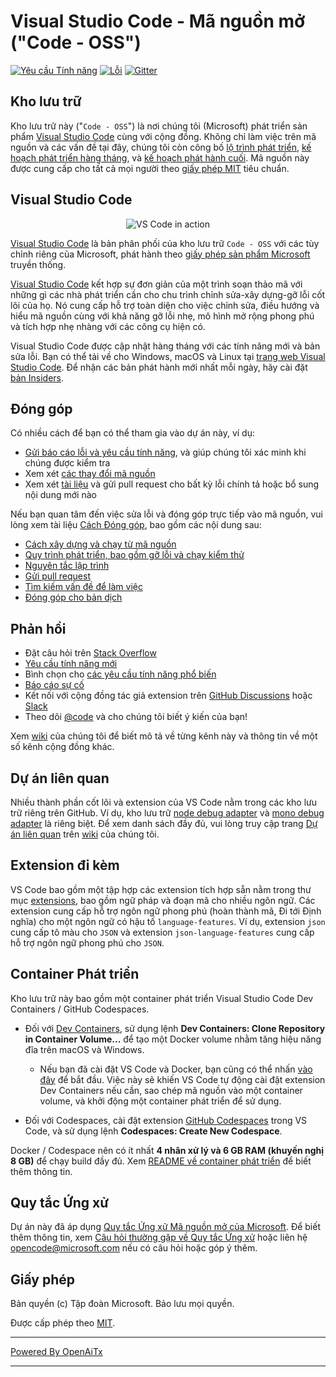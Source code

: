 # Visual Studio Code - Mã nguồn mở ("Code - OSS")

[![Yêu cầu Tính năng](https://img.shields.io/github/issues/microsoft/vscode/feature-request.svg)](https://github.com/microsoft/vscode/issues?q=is%3Aopen+is%3Aissue+label%3Afeature-request+sort%3Areactions-%2B1-desc)
[![Lỗi](https://img.shields.io/github/issues/microsoft/vscode/bug.svg)](https://github.com/microsoft/vscode/issues?utf8=✓&q=is%3Aissue+is%3Aopen+label%3Abug)
[![Gitter](https://img.shields.io/badge/chat-on%20gitter-yellow.svg)](https://gitter.im/Microsoft/vscode)

## Kho lưu trữ

Kho lưu trữ này ("`Code - OSS`") là nơi chúng tôi (Microsoft) phát triển sản phẩm [Visual Studio Code](https://code.visualstudio.com) cùng với cộng đồng. Không chỉ làm việc trên mã nguồn và các vấn đề tại đây, chúng tôi còn công bố [lộ trình phát triển](https://github.com/microsoft/vscode/wiki/Roadmap), [kế hoạch phát triển hàng tháng](https://github.com/microsoft/vscode/wiki/Iteration-Plans), và [kế hoạch phát hành cuối](https://github.com/microsoft/vscode/wiki/Running-the-Endgame). Mã nguồn này được cung cấp cho tất cả mọi người theo [giấy phép MIT](https://github.com/microsoft/vscode/blob/main/LICENSE.txt) tiêu chuẩn.

## Visual Studio Code

<p align="center">
  <img alt="VS Code in action" src="https://user-images.githubusercontent.com/35271042/118224532-3842c400-b438-11eb-923d-a5f66fa6785a.png">
</p>

[Visual Studio Code](https://code.visualstudio.com) là bản phân phối của kho lưu trữ `Code - OSS` với các tùy chỉnh riêng của Microsoft, phát hành theo [giấy phép sản phẩm Microsoft](https://code.visualstudio.com/License/) truyền thống.

[Visual Studio Code](https://code.visualstudio.com) kết hợp sự đơn giản của một trình soạn thảo mã với những gì các nhà phát triển cần cho chu trình chỉnh sửa-xây dựng-gỡ lỗi cốt lõi của họ. Nó cung cấp hỗ trợ toàn diện cho việc chỉnh sửa, điều hướng và hiểu mã nguồn cùng với khả năng gỡ lỗi nhẹ, mô hình mở rộng phong phú và tích hợp nhẹ nhàng với các công cụ hiện có.

Visual Studio Code được cập nhật hàng tháng với các tính năng mới và bản sửa lỗi. Bạn có thể tải về cho Windows, macOS và Linux tại [trang web Visual Studio Code](https://code.visualstudio.com/Download). Để nhận các bản phát hành mới nhất mỗi ngày, hãy cài đặt [bản Insiders](https://code.visualstudio.com/insiders).

## Đóng góp

Có nhiều cách để bạn có thể tham gia vào dự án này, ví dụ:

* [Gửi báo cáo lỗi và yêu cầu tính năng](https://github.com/microsoft/vscode/issues), và giúp chúng tôi xác minh khi chúng được kiểm tra
* Xem xét [các thay đổi mã nguồn](https://github.com/microsoft/vscode/pulls)
* Xem xét [tài liệu](https://github.com/microsoft/vscode-docs) và gửi pull request cho bất kỳ lỗi chính tả hoặc bổ sung nội dung mới nào

Nếu bạn quan tâm đến việc sửa lỗi và đóng góp trực tiếp vào mã nguồn,
vui lòng xem tài liệu [Cách Đóng góp](https://github.com/microsoft/vscode/wiki/How-to-Contribute), bao gồm các nội dung sau:

* [Cách xây dựng và chạy từ mã nguồn](https://github.com/microsoft/vscode/wiki/How-to-Contribute)
* [Quy trình phát triển, bao gồm gỡ lỗi và chạy kiểm thử](https://github.com/microsoft/vscode/wiki/How-to-Contribute#debugging)
* [Nguyên tắc lập trình](https://github.com/microsoft/vscode/wiki/Coding-Guidelines)
* [Gửi pull request](https://github.com/microsoft/vscode/wiki/How-to-Contribute#pull-requests)
* [Tìm kiếm vấn đề để làm việc](https://github.com/microsoft/vscode/wiki/How-to-Contribute#where-to-contribute)
* [Đóng góp cho bản dịch](https://aka.ms/vscodeloc)

## Phản hồi

* Đặt câu hỏi trên [Stack Overflow](https://stackoverflow.com/questions/tagged/vscode)
* [Yêu cầu tính năng mới](CONTRIBUTING.md)
* Bình chọn cho [các yêu cầu tính năng phổ biến](https://github.com/microsoft/vscode/issues?q=is%3Aopen+is%3Aissue+label%3Afeature-request+sort%3Areactions-%2B1-desc)
* [Báo cáo sự cố](https://github.com/microsoft/vscode/issues)
* Kết nối với cộng đồng tác giả extension trên [GitHub Discussions](https://github.com/microsoft/vscode-discussions/discussions) hoặc [Slack](https://aka.ms/vscode-dev-community)
* Theo dõi [@code](https://twitter.com/code) và cho chúng tôi biết ý kiến của bạn!

Xem [wiki](https://github.com/microsoft/vscode/wiki/Feedback-Channels) của chúng tôi để biết mô tả về từng kênh này và thông tin về một số kênh cộng đồng khác.

## Dự án liên quan

Nhiều thành phần cốt lõi và extension của VS Code nằm trong các kho lưu trữ riêng trên GitHub. Ví dụ, kho lưu trữ [node debug adapter](https://github.com/microsoft/vscode-node-debug) và [mono debug adapter](https://github.com/microsoft/vscode-mono-debug) là riêng biệt. Để xem danh sách đầy đủ, vui lòng truy cập trang [Dự án liên quan](https://github.com/microsoft/vscode/wiki/Related-Projects) trên [wiki](https://github.com/microsoft/vscode/wiki) của chúng tôi.

## Extension đi kèm

VS Code bao gồm một tập hợp các extension tích hợp sẵn nằm trong thư mục [extensions](extensions), bao gồm ngữ pháp và đoạn mã cho nhiều ngôn ngữ. Các extension cung cấp hỗ trợ ngôn ngữ phong phú (hoàn thành mã, Đi tới Định nghĩa) cho một ngôn ngữ có hậu tố `language-features`. Ví dụ, extension `json` cung cấp tô màu cho `JSON` và extension `json-language-features` cung cấp hỗ trợ ngôn ngữ phong phú cho `JSON`.

## Container Phát triển

Kho lưu trữ này bao gồm một container phát triển Visual Studio Code Dev Containers / GitHub Codespaces.

* Đối với [Dev Containers](https://aka.ms/vscode-remote/download/containers), sử dụng lệnh **Dev Containers: Clone Repository in Container Volume...** để tạo một Docker volume nhằm tăng hiệu năng đĩa trên macOS và Windows.
  * Nếu bạn đã cài đặt VS Code và Docker, bạn cũng có thể nhấn [vào đây](https://vscode.dev/redirect?url=vscode://ms-vscode-remote.remote-containers/cloneInVolume?url=https://github.com/microsoft/vscode) để bắt đầu. Việc này sẽ khiến VS Code tự động cài đặt extension Dev Containers nếu cần, sao chép mã nguồn vào một container volume, và khởi động một container phát triển để sử dụng.

* Đối với Codespaces, cài đặt extension [GitHub Codespaces](https://marketplace.visualstudio.com/items?itemName=GitHub.codespaces) trong VS Code, và sử dụng lệnh **Codespaces: Create New Codespace**.

Docker / Codespace nên có ít nhất **4 nhân xử lý và 6 GB RAM (khuyến nghị 8 GB)** để chạy build đầy đủ. Xem [README về container phát triển](.devcontainer/README.md) để biết thêm thông tin.

## Quy tắc Ứng xử

Dự án này đã áp dụng [Quy tắc Ứng xử Mã nguồn mở của Microsoft](https://opensource.microsoft.com/codeofconduct/). Để biết thêm thông tin, xem [Câu hỏi thường gặp về Quy tắc Ứng xử](https://opensource.microsoft.com/codeofconduct/faq/) hoặc liên hệ [opencode@microsoft.com](mailto:opencode@microsoft.com) nếu có câu hỏi hoặc góp ý thêm.

## Giấy phép

Bản quyền (c) Tập đoàn Microsoft. Bảo lưu mọi quyền.

Được cấp phép theo [MIT](LICENSE.txt).

---

[Powered By OpenAiTx](https://github.com/OpenAiTx/OpenAiTx)

---